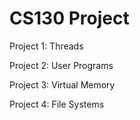 # CS130 Project
Project 1: Threads

Project 2: User Programs

Project 3: Virtual Memory

Project 4: File Systems
